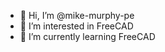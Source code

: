- 👋 Hi, I’m @mike-murphy-pe
- 👀 I’m interested in FreeCAD
- 🌱 I’m currently learning FreeCAD

<!---
mike-murphy-pe/mike-murphy-pe is a ✨ special ✨ repository because its `README.md` (this file) appears on your GitHub profile.
You can click the Preview link to take a look at your changes.
--->
